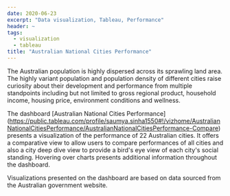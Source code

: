 ```yaml
---
date: 2020-06-23
excerpt: "Data visualization, Tableau, Performance"
header: ~
tags:
  - visualization
  - tableau
title: "Australian National Cities Performance"
---
```


The Australian population is highly dispersed across its sprawling land area. The highly variant population and population density of different cities raise curiosity about their development and performance from multiple standpoints including but not limited to gross regional product, household income, housing price, environment conditions and wellness.

The dashboard [Australian National Cities Performance]  (https://public.tableau.com/profile/saumya.sinha1550#!/vizhome/AustralianNationalCitiesPerformance/AustralianNationalCitiesPerformance-Compare) presents a visualization of the performance of 22 Australian cities. It offers a comparative view to allow users to compare performances of all cities and also a city deep dive view to provide a bird's eye view of each city's social standing. Hovering over charts presents additional information throughout the dashboard.

Visualizations presented on the dashboard are based on data sourced from the Australian government website.